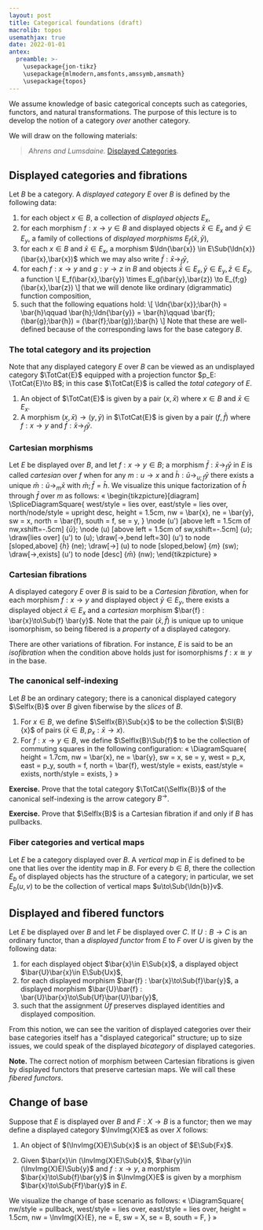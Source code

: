 ```yaml
---
layout: post
title: Categorical foundations (draft)
macrolib: topos
usemathjax: true
date: 2022-01-01
antex:
  preamble: >-
    \usepackage{jon-tikz}
    \usepackage{mlmodern,amsfonts,amssymb,amsmath}
    \usepackage{topos}
---
```


We assume knowledge of basic categorical concepts such as categories, functors,
and natural transformations. The purpose of this lecture is to develop the
notion of a category *over* another category.

We will draw on the following materials:

> *Ahrens and Lumsdaine.* [Displayed Categories](https://arxiv.org/abs/1705.04296).

## Displayed categories and fibrations

Let $B$ be a category. A *displayed category* $E$ over $B$ is defined by the
following data:
1. for each object $x\in B$, a collection of *displayed objects* $E_x$,
2. for each morphism $f : x \to y\in B$ and displayed objects $\bar{x}\in E_x$ and
   $\bar{y}\in E_y$, a family of collections of *displayed morphisms* $E_f(\bar{x},\bar{y})$,
3. for each $x\in B$ and $\bar{x}\in E_x$, a morphism $\Idn{\bar{x}} \in
   E\Sub{\Idn{x}}(\bar{x},\bar{x})$ which we may also write $\bar{f}:\bar{x}\to_f \bar{y}$,
4. for each $f : x \to y$ and $g:y \to z$ in $B$ and objects $\bar{x}\in E_x, \bar{y}\in
   E_y, \bar{z}\in E_z$, a function
    \\[
      E_f(\bar{x},\bar{y}) \times E_g(\bar{y},\bar{z}) \to E_{f;g}(\bar{x},\bar{z})
    \\]
   that we will denote like ordinary (digrammatic) function composition,
5. such that the following equations hold:
  \\[
      \Idn{\bar{x}};\bar{h} = \bar{h}\qquad
      \bar{h};\Idn{\bar{y}} = \bar{h}\qquad
      \bar{f};(\bar{g};\bar{h}) = (\bar{f};\bar{g});\bar{h}
  \\]
Note that these are well-defined because of the corresponding
laws for the base category $B$.

### The total category and its projection

Note that any displayed category $E$ over $B$ can be viewed as an undisplayed
category $\TotCat{E}$ equipped with a projection functor $p_E: \TotCat{E}\to
B$; in this case $\TotCat{E}$ is called the *total category* of $E$.

1. An object of $\TotCat{E}$ is given by a pair $(x,\bar{x})$ where $x\in B$ and
   $\bar{x}\in E_x$.
2. A morphism $(x,\bar{x})\to (y,\bar{y})$ in $\TotCat{E}$ is given by a pair $(f,\bar{f})$ where
   $f:x\to y$ and $\bar{f}:\bar{x}\to_f\bar{y}$.


### Cartesian morphisms

Let $E$ be displayed over $B$, and let $f:x\to y \in B$; a morphism
$\bar{f}:\bar{x}\to_f \bar{y}$ in $E$ is called *cartesian* over $f$ when for
any $m:u\to x$ and $\bar{h}:\bar{u}\to_{u;f} \bar{y}$ there exists a unique
$\bar{m} : \bar{u}\to_m \bar{x}$ with $\bar{m};\bar{f} = \bar{h}$. We visualize
this unique factorization of $\bar{h}$ through $\bar{f}$ over $m$ as follows:
«
  \begin{tikzpicture}[diagram]
    \SpliceDiagramSquare{
      west/style = lies over,
      east/style = lies over,
      north/node/style = upright desc,
      height = 1.5cm,
      nw = \bar{x},
      ne = \bar{y},
      sw = x,
      north = \bar{f},
      south = f,
      se = y,
    }
    \node (u') [above left = 1.5cm of nw,xshift=-.5cm] {$\bar{u}$};
    \node (u) [above left = 1.5cm of sw,xshift=-.5cm] {$u$};
    \draw[lies over] (u') to (u);
    \draw[->,bend left=30] (u') to node [sloped,above] {$\bar{h}$} (ne);
    \draw[->] (u) to node [sloped,below] {$m$} (sw);
    \draw[->,exists] (u') to node [desc] {$\bar{m}$} (nw);
  \end{tikzpicture}
»


### Cartesian fibrations

A displayed category $E$ over $B$ is said to be a *Cartesian fibration*, when
for each morphism $f : x \to y$ and displayed object $\bar{y}\in E_y$, there
exists a displayed object $\bar{x}\in E_x$ and a *cartesian* morphism
$\bar{f} : \bar{x}\to\Sub{f} \bar{y}$. Note that the pair $(\bar{x},\bar{f})$ is unique up to
unique isomorphism, so being fibered is a *property* of a displayed category.

There are other variations of fibration. For instance, $E$ is said to be an
*isofibration* when the condition above holds just for isomorphisms $f : x
\cong y$ in the base.

### The canonical self-indexing

Let $B$ be an ordinary category; there is a canonical displayed category
$\SelfIx{B}$ over $B$ given fiberwise by the *slices* of $B$.
1. For $x\in B$, we define $\SelfIx{B}\Sub{x}$ to be the collection $\Sl{B}{x}$
   of pairs $(\bar{x}\in B,p_x:\bar{x}\to x)$.
2. For $f : x\to y\in B$, we define $\SelfIx{B}\Sub{f}$ to be the collection of
   commuting squares in the following configuration:
«
  \DiagramSquare{
    height = 1.7cm,
    nw = \bar{x},
    ne = \bar{y},
    sw = x,
    se = y,
    west = p_x,
    east = p_y,
    south = f,
    north = \bar{f},
    west/style = exists,
    east/style = exists,
    north/style = exists,
  }
»

**Exercise.** Prove that the total category $\TotCat{\SelfIx{B}}$ of the canonical self-indexing is the arrow category $B^{\to}$.

**Exercise.** Prove that $\SelfIx{B}$ is a Cartesian fibration if and only if $B$ has pullbacks.


### Fiber categories and vertical maps

Let $E$ be a category displayed over $B$. A *vertical map* in $E$ is defined to be one that
lies over the identity map in $B$.
For every $b\in B$, there the collection $E_b$ of displayed objects has the
structure of a category; in particular, we set $E_b(u,v)$ to be the collection
of vertical maps $u\to\Sub{\Idn{b}}v$.


## Displayed and fibered functors

Let $E$ be displayed over $B$ and let $F$ be displayed over $C$. If $U:B \to C$
is an ordinary functor, than a *displayed functor* from $E$ to $F$ over $U$ is
given by the following data:

1. for each displayed object $\bar{x}\in E\Sub{x}$, a displayed object $\bar{U}\bar{x}\in E\Sub{Ux}$,
2. for each displayed morphism $\bar{f} : \bar{x}\to\Sub{f}\bar{y}$, a displayed morphism $\bar{U}\bar{f} : \bar{U}\bar{x}\to\Sub{Uf}\bar{U}\bar{y}$,
3. such that the assignment $\bar{U}f$ preserves displayed identities and displayed composition.

From this notion, we can see the varition of displayed categories over their
base categories itself has a "displayed categorical" structure; up to size
issues, we could speak of the displayed *bicategory* of displayed categories.

**Note.** The correct notion of morphism between Cartesian fibrations is given
by displayed functors that preserve cartesian maps. We will call these *fibered
functors*.

## Change of base

Suppose that $E$ is displayed over $B$ and $F : X\to B$ is a
functor; then we may define a displayed category $\InvImg{X}E$ as over $X$ follows:

1. An object of $(\InvImg{X}E)\Sub{x}$ is an object of $E\Sub{Fx}$.

2. Given $\bar{x}\in (\InvImg{X}E)\Sub{x}$, $\bar{y}\in (\InvImg{X}E)\Sub{y}$ and $f : x
   \to y$, a morphism $\bar{x}\to\Sub{f}\bar{y}$ in $\InvImg{X}E$ is given by a morphism $\bar{x}\to\Sub{Ff}\bar{y}$ in $E$.

We visualize the change of base scenario as follows:
«
\DiagramSquare{
  nw/style = pullback,
  west/style = lies over,
  east/style = lies over,
  height = 1.5cm,
  nw = \InvImg{X}{E},
  ne = E,
  sw = X,
  se = B,
  south = F,
}
»


